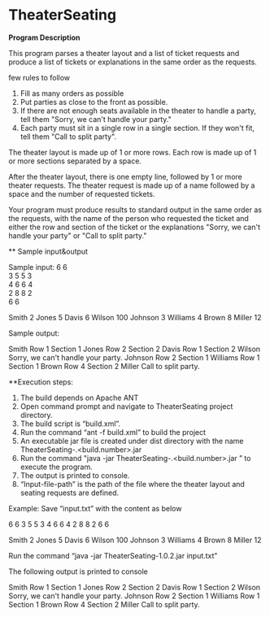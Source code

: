 # TheaterSeating

**Program Description**

This program parses a theater layout and a list of ticket requests and produce a list of tickets or explanations in the same order as the requests.
 
few rules to follow 
1.	Fill as many orders as possible
2.	Put parties as close to the front as possible.
3.	If there are not enough seats available in the theater to handle a party, tell them "Sorry, we can't handle your party."
4.	Each party must sit in a single row in a single section.  If they won't fit, tell them "Call to split party".
 
The theater layout is made up of 1 or more rows.  Each row is made up of 1 or more sections separated by a space.

After the theater layout, there is one empty line, followed by 1 or more theater requests.  The theater request is made up of a name followed by a space and the number of requested tickets.

Your program must produce results to standard output in the same order as the requests, with the name of the person who requested the ticket and either the row and section of the ticket or the explanations "Sorry, we can't handle your party" or "Call to split party."

** Sample input&output

Sample input:
 6 6  
 3 5 5 3  
 4 6 6 4  
 2 8 8 2  
 6 6 

Smith 2
Jones 5
Davis 6
Wilson 100
Johnson 3
Williams 4
Brown 8
Miller 12

Sample output:

Smith Row 1 Section 1
Jones Row 2 Section 2
Davis Row 1 Section 2
Wilson Sorry, we can't handle your party.
Johnson Row 2 Section 1
Williams Row 1 Section 1
Brown Row 4 Section 2
Miller Call to split party.

**Execution steps: 

1. The build depends on Apache ANT
2. Open command prompt and navigate to TheaterSeating project directory.
3. The build script is “build.xml”.
4. Run the command “ant -f build.xml” to build the project
5. An executable jar file is created under dist directory with the name TheaterSeating-<version>.<build.number>.jar
6. Run the command "java -jar TheaterSeating-<version>.<build.number>.jar <input-file-path>” to execute the program.
7. The output is printed to console.
8. “Input-file-path” is the path of the file where the theater layout and seating requests are defined. 

Example:
Save “input.txt” with the content as below

6 6
3 5 5 3
4 6 6 4
2 8 8 2
6 6

Smith 2
Jones 5
Davis 6
Wilson 100
Johnson 3
Williams 4
Brown 8
Miller 12

Run the command “java -jar TheaterSeating-1.0.2.jar input.txt”

The following output is printed to console

Smith Row 1 Section 1
Jones Row 2 Section 2
Davis Row 1 Section 2
Wilson Sorry, we can't handle your party.
Johnson Row 2 Section 1
Williams Row 1 Section 1
Brown Row 4 Section 2
Miller Call to split party.
